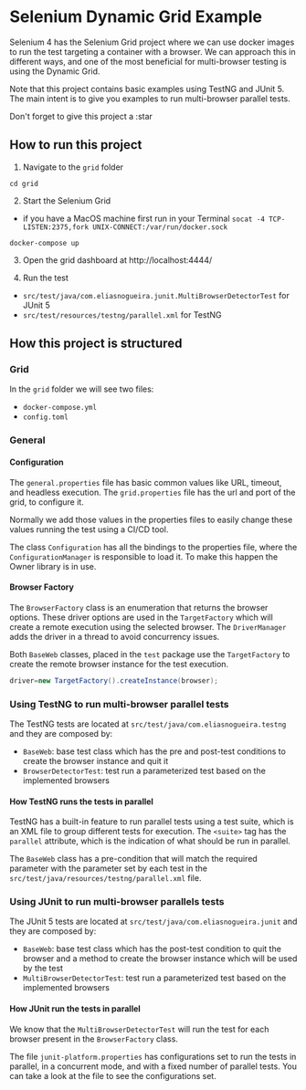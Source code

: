 # Selenium Dynamic Grid Example

Selenium 4 has the Selenium Grid project where we can use docker images to run the test targeting a container with a
browser.
We can approach this in different ways, and one of the most beneficial for multi-browser testing is using the
Dynamic Grid.

Note that this project contains basic examples using TestNG and JUnit 5.
The main intent is to give you examples to run multi-browser parallel tests.

Don't forget to give this project a :star

## How to run this project

1. Navigate to the `grid` folder
```shell
cd grid
```

2. Start the Selenium Grid

* if you have a MacOS machine first run in your
  Terminal `socat -4 TCP-LISTEN:2375,fork UNIX-CONNECT:/var/run/docker.sock`

```shell
docker-compose up
```

3. Open the grid dashboard at http://localhost:4444/

4. Run the test

* `src/test/java/com.eliasnogueira.junit.MultiBrowserDetectorTest` for JUnit 5
* `src/test/resources/testng/parallel.xml` for TestNG

## How this project is structured

### Grid

In the `grid` folder we will see two files:

* `docker-compose.yml`
* `config.toml`

### General

#### Configuration

The `general.properties` file has basic common values like URL, timeout, and headless execution.
The `grid.properties` file has the url and port of the grid, to configure it.

Normally we add those values in the properties files to easily change these values running the test using a CI/CD tool.

The class `Configuration` has all the bindings to the properties file, where the `ConfigurationManager` is responsible
to load it.
To make this happen the Owner library is in use.

#### Browser Factory

The `BrowserFactory` class is an enumeration that returns the browser options.
These driver options are used in the `TargetFactory` which will create a remote execution using the selected browser.
The `DriverManager` adds the driver in a thread to avoid concurrency issues.

Both `BaseWeb` classes, placed in the `test` package use the `TargetFactory` to create the remote browser instance for
the test execution.

```java
driver=new TargetFactory().createInstance(browser);
```

### Using TestNG to run multi-browser parallel tests

The TestNG tests are located at `src/test/java/com.eliasnogueira.testng` and they are composed by:

- `BaseWeb`: base test class which has the pre and post-test conditions to create the browser instance and quit it
- `BrowserDetectorTest`: test run a parameterized test based on the implemented browsers

#### How TestNG runs the tests in parallel

TestNG has a built-in feature to run parallel tests using a test suite, which is an XML file to group different tests for
execution. The `<suite>` tag has the `parallel` attribute, which is the indication of what should be run in parallel.

The `BaseWeb` class has a pre-condition that will match the required parameter with the parameter set by each test in
the `src/test/java/resources/testng/parallel.xml` file.

### Using JUnit to run multi-browser parallels tests

The JUnit 5 tests are located at `src/test/java/com.eliasnogueira.junit` and they are composed by:

- `BaseWeb`: base test class which has the post-test condition to quit the browser and a method to create the browser
  instance which will be used by the test
- `MultiBrowserDetectorTest`: test run a parameterized test based on the implemented browsers

#### How JUnit run the tests in parallel

We know that the `MultiBrowserDetectorTest` will run the test for each browser present in the `BrowserFactory` class.

The file `junit-platform.properties` has configurations set to run the tests in parallel, in a concurrent mode, and with
a fixed number of parallel tests. You can take a look at the file to see the configurations set.
